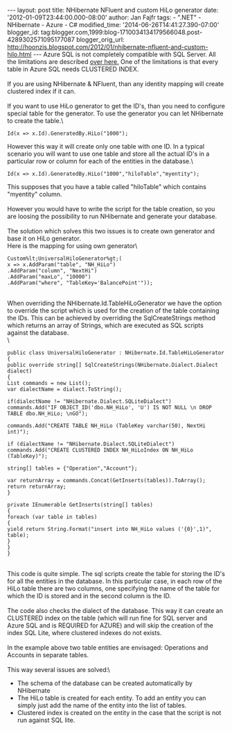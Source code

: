 --- layout: post title: NHibernate NFluent and custom HiLo generator
date: '2012-01-09T23:44:00.000-08:00' author: Jan Fajfr tags: - ".NET" -
NHibernate - Azure - C\# modified\_time: '2014-06-26T14:41:27.390-07:00'
blogger\_id:
tag:blogger.com,1999:blog-1710034134179566048.post-4289302571095177087
blogger\_orig\_url:
http://hoonzis.blogspot.com/2012/01/nhibernate-nfluent-and-custom-hilo.html
--- Azure SQL is not completely compatible with SQL Server. All the
limitations are described [over
here.](http://msdn.microsoft.com/en-us/library/windowsazure/ee336245.aspx)
One of the limitations is that every table in Azure SQL needs CLUSTERED
INDEX.\
\
If you are using NHibernate & NFluent, than any identity mapping will
create clustered index if it can.\
\
If you want to use HiLo generator to get the ID's, than you need to
configure special table for the generator. To use the generator you can
let NHibernate to create the table.\

``` {.brush:csharp}
Id(x => x.Id).GeneratedBy.HiLo("1000");
```

However this way it will create only one table with one ID. In a typical
scenario you will want to use one table and store all the actual ID's in
a particular row or column for each of the entities in the database.\

``` {.brush:csharp}
Id(x => x.Id).GeneratedBy.HiLo("1000","hiloTable","myentity");
```

This supposes that you have a table called "hiloTable" which contains
"myentity" column.\
\
However you would have to write the script for the table creation, so
you are loosing the possibility to run NHibernate and generate your
database.\
\
The solution which solves this two issues is to create own generator and
base it on HiLo generator.\
Here is the mapping for using own generator\

``` {.prettyprint}
Custom%lt;UniversalHiloGenerator%gt;(
x => x.AddParam("table", "NH_HiLo")
.AddParam("column", "NextHi")
.AddParam("maxLo", "10000")
.AddParam("where", "TableKey='BalancePoint'"));
```

\
When overriding the NHibernate.Id.TableHiLoGenerator we have the option
to override the script which is used for the creation of the table
containing the IDs. This can be achieved by overriding the
SqlCreateStrings method which returns an array of Strings, which are
executed as SQL scripts against the database.\
\

``` {.prettyprint}
public class UniversalHiloGenerator : NHibernate.Id.TableHiLoGenerator
{
public override string[] SqlCreateStrings(NHibernate.Dialect.Dialect dialect)
{
List commands = new List();
var dialectName = dialect.ToString();

if(dialectName != "NHibernate.Dialect.SQLiteDialect")
commands.Add("IF OBJECT_ID('dbo.NH_HiLo', 'U') IS NOT NULL \n DROP TABLE dbo.NH_HiLo; \nGO");

commands.Add("CREATE TABLE NH_HiLo (TableKey varchar(50), NextHi int)");

if (dialectName != "NHibernate.Dialect.SQLiteDialect")
commands.Add("CREATE CLUSTERED INDEX NH_HiLoIndex ON NH_HiLo (TableKey)");

string[] tables = {"Operation","Account"};

var returnArray = commands.Concat(GetInserts(tables)).ToArray();
return returnArray;
}

private IEnumerable GetInserts(string[] tables)
{
foreach (var table in tables)
{
yield return String.Format("insert into NH_HiLo values ('{0}',1)", table);
}
}
}
```

\
This code is quite simple. The sql scripts create the table for storing
the ID's for all the entities in the database. In this particular case,
in each row of the HiLo table there are two columns, one specifying the
name of the table for which the ID is stored and in the second column is
the ID.\
\
The code also checks the dialect of the database. This way it can create
an CLUSTERED index on the table (which will run fine for SQL server and
Azure SQL and is REQUIRED for AZURE) and will skip the creation of the
index SQL Lite, where clustered indexes do not exists.\
\
In the example above two table entities are envisaged: Operations and
Accounts in separate tables.\
\
This way several issues are solved:\

-   The schema of the database can be created automatically by
    NHibernate
-   The HiLo table is created for each entity. To add an entity you can
    simply just add the name of the entity into the list of tables.
-   Clustered index is created on the entity in the case that the script
    is not run against SQL lite.

